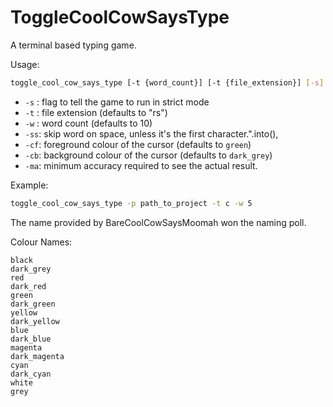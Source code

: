 # ToggleCoolCowSaysType

A terminal based typing game.

Usage:
```bash
toggle_cool_cow_says_type [-t {word_count}] [-t {file_extension}] [-s] {project_path}
```

* `-s` : flag to tell the game to run in strict mode
* `-t` : file extension (defaults to "rs")
* `-w` : word count (defaults to 10)
* `-ss`: skip word on space, unless it's the first character.".into(),
* `-cf`: foreground colour of the cursor (defaults to `green`)
* `-cb`: background colour of the cursor (defaults to `dark_grey`)
* `-ma`: minimum accuracy required to see the actual result.

Example:
```bash
toggle_cool_cow_says_type -p path_to_project -t c -w 5
```

The name provided by BareCoolCowSaysMoomah won the naming poll.

Colour Names:
```
black
dark_grey
red
dark_red
green
dark_green
yellow
dark_yellow
blue
dark_blue
magenta
dark_magenta
cyan
dark_cyan
white
grey
```

